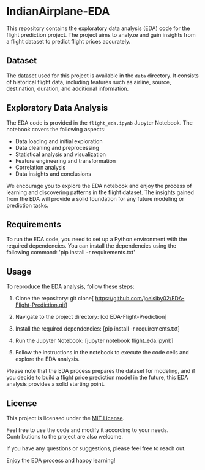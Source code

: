 # IndianAirplane-EDA

This repository contains the exploratory data analysis (EDA) code for the flight prediction project. The project aims to analyze and gain insights from a flight dataset to predict flight prices accurately.

## Dataset

The dataset used for this project is available in the `data` directory. It consists of historical flight data, including features such as airline, source, destination, duration, and additional information.

## Exploratory Data Analysis

The EDA code is provided in the `flight_eda.ipynb` Jupyter Notebook. The notebook covers the following aspects:

- Data loading and initial exploration
- Data cleaning and preprocessing
- Statistical analysis and visualization
- Feature engineering and transformation
- Correlation analysis
- Data insights and conclusions

We encourage you to explore the EDA notebook and enjoy the process of learning and discovering patterns in the flight dataset. The insights gained from the EDA will provide a solid foundation for any future modeling or prediction tasks.

## Requirements

To run the EDA code, you need to set up a Python environment with the required dependencies. You can install the dependencies using the following command: 'pip install -r requirements.txt'


## Usage

To reproduce the EDA analysis, follow these steps:

1. Clone the repository: git clone[ https://github.com/joelsiby02/EDA-Flight-Prediction.git]

2. Navigate to the project directory: [cd EDA-Flight-Prediction]

3. Install the required dependencies: [pip install -r requirements.txt]


4. Run the Jupyter Notebook: [jupyter notebook flight_eda.ipynb]


5. Follow the instructions in the notebook to execute the code cells and explore the EDA analysis.

Please note that the EDA process prepares the dataset for modeling, and if you decide to build a flight price prediction model in the future, this EDA analysis provides a solid starting point.

## License

This project is licensed under the [MIT License](LICENSE).

Feel free to use the code and modify it according to your needs. Contributions to the project are also welcome.

If you have any questions or suggestions, please feel free to reach out.

Enjoy the EDA process and happy learning!












